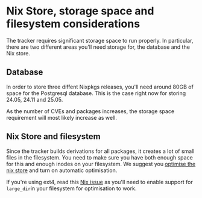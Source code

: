 # Nix Store, storage space and filesystem considerations

The tracker requires significant storage space to run properly. In particular,
there are two different areas you'll need storage for, the database and the Nix
store.

## Database

In order to store three diffent Nixpkgs releases, you'll need around 80GB of
space for the Postgresql database. This is the case right now for storing
24.05, 24.11 and 25.05.

As the number of CVEs and packages increases, the storage space requirement
will most likely increase as well.

## Nix Store and filesystem

Since the tracker builds derivations for all packages, it creates a lot of
small files in the filesystem. You need to make sure you have both enough space
for this and enough inodes on your filesystem. We suggest you [optimise the nix
store](https://wiki.nixos.org/wiki/Storage_optimization) and turn on automatic
optimisation.

If you're using ext4, read this [Nix issue](https://github.com/NixOS/nix/issues/1522)
as you'll need to enable support for `large_dir`in your filesystem for
optimisation to work.
